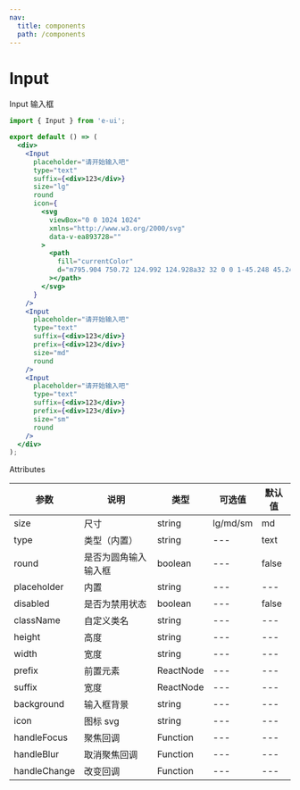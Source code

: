 ```yaml
---
nav:
  title: components
  path: /components
---
```


# Input

Input 输入框

```jsx
import { Input } from 'e-ui';

export default () => (
  <div>
    <Input
      placeholder="请开始输入吧"
      type="text"
      suffix={<div>123</div>}
      size="lg"
      round
      icon={
        <svg
          viewBox="0 0 1024 1024"
          xmlns="http://www.w3.org/2000/svg"
          data-v-ea893728=""
        >
          <path
            fill="currentColor"
            d="m795.904 750.72 124.992 124.928a32 32 0 0 1-45.248 45.248L750.656 795.904a416 416 0 1 1 45.248-45.248zM480 832a352 352 0 1 0 0-704 352 352 0 0 0 0 704z"
          ></path>
        </svg>
      }
    />
    <Input
      placeholder="请开始输入吧"
      type="text"
      suffix={<div>123</div>}
      prefix={<div>123</div>}
      size="md"
      round
    />
    <Input
      placeholder="请开始输入吧"
      type="text"
      suffix={<div>123</div>}
      prefix={<div>123</div>}
      size="sm"
      round
    />
  </div>
);
```

Attributes

| 参数         | 说明                 | 类型      | 可选值   | 默认值 |
| ------------ | -------------------- | --------- | -------- | ------ |
| size         | 尺寸                 | string    | lg/md/sm | md     |
| type         | 类型（内置）         | string    | ---      | text   |
| round        | 是否为圆角输入输入框 | boolean   | ---      | false  |
| placeholder  | 内置                 | string    | ---      | ---    |
| disabled     | 是否为禁用状态       | boolean   | ---      | false  |
| className    | 自定义类名           | string    | ---      | ---    |
| height       | 高度                 | string    | ---      | ---    |
| width        | 宽度                 | string    | ---      | ---    |
| prefix       | 前置元素             | ReactNode | ---      | ---    |
| suffix       | 宽度                 | ReactNode | ---      | ---    |
| background   | 输入框背景           | string    | ---      | ---    |
| icon         | 图标 svg             | string    | ---      | ---    |
| handleFocus  | 聚焦回调             | Function  | ---      | ---    |
| handleBlur   | 取消聚焦回调         | Function  | ---      | ---    |
| handleChange | 改变回调             | Function  | ---      | ---    |
